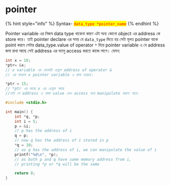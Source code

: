 # pointer

{% hint style="info" %}
Syntax- <mark style="color:red;">`data_type *pointer_name`</mark>
{% endhint %}

Pointer variable এর নিজস্ব data type থাকেনা কারণ এটা অন্য কোনো object এর address কে store করে। তাই pointer declare এর সময় যে `data_type` দিতে হয় সেটা মূলত pointer যাকে point করবে সেটার data\_type.value of operator `*` দিয়ে pointer variable এ যে address জমা রাখা আছে সেই address এর ভ্যালু access করতে কাজে লাগে। যেমন:

```c
int x = 10;
*ptr= &x;
// x variable এর মেমোরি এড্রেস address of operator & 
// এর মাধ্যমে x pointer variable এ জমা হয়েছে।

*ptr = 15;
// *ptr এর কাছে x এর এড্রেস আছে 
//তাই সে address এ থাকা value কেও access করে manipulate করতে পারে।
```



```c
#include <stdio.h>

int main() {
    int *q, *p;
    int i = 5;
    p = &i;
    // p has the address of i
    q = p;
    // now q has the address of i stored in p
    *q = 10;
    // as q has the address of i, we can manipulate the value of i
    printf("%d\n", *p);
    // as both p and q have same memory address from i,
    // printing *p or *q will be the same

    return 0;
}
```
